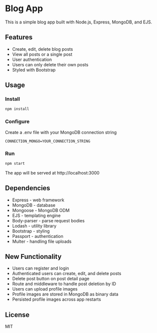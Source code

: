 # Blog App

This is a simple blog app built with Node.js, Express, MongoDB, and EJS.

## Features

- Create, edit, delete blog posts
- View all posts or a single post
- User authentication
- Users can only delete their own posts
- Styled with Bootstrap

## Usage

### Install

```bash
npm install
```

### Configure

Create a .env file with your MongoDB connection string

```
CONNECTION_MONGO=YOUR_CONNECTION_STRING
```

### Run

```bash
npm start
```

The app will be served at http://localhost:3000

## Dependencies

- Express - web framework
- MongoDB - database
- Mongoose - MongoDB ODM
- EJS - templating engine
- Body-parser - parse request bodies
- Lodash - utility library
- Bootstrap - styling
- Passport - authentication
- Multer - handling file uploads

## New Functionality

- Users can register and login
- Authenticated users can create, edit, and delete posts
- Delete post button on post detail page
- Route and middleware to handle post deletion by ID
- Users can upload profile images
- Profile images are stored in MongoDB as binary data
- Persisted profile images across app restarts

## License

MIT
